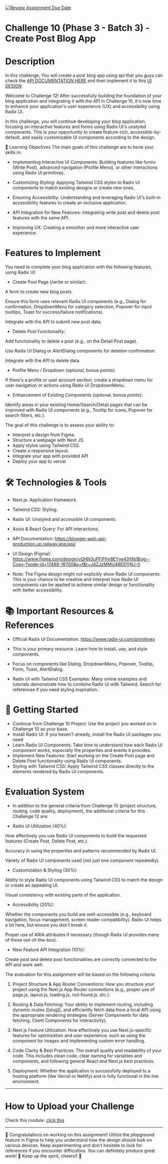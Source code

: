 [![Review Assignment Due Date](https://classroom.github.com/assets/deadline-readme-button-22041afd0340ce965d47ae6ef1cefeee28c7c493a6346c4f15d667ab976d596c.svg)](https://classroom.github.com/a/7WDMGGVl)
# Challenge 10 (Phase 3 - Batch 3) - Create Post Blog App

# Description

In this challenge, You will create a post blog app using api that you guys can check the [API DOCUMENTATION HERE](https://blogger-wph-api-production.up.railway.app/api/)
and then implement it to this [UI DESIGN](https://www.figma.com/design/vQHN3uPFiXfm8EYye431jN/Blog--Copy-?node-id=17488-16700&p=f&t=J4ZJzMMU48EI0YNn-0)

Welcome to Challenge 12! After successfully building the foundation of your blog application and integrating it with the API in Challenge 10, it's now time to enhance your application's user experience (UX) and accessibility using Radix UI.

In this challenge, you will continue developing your blog application, focusing on interactive features and forms using Radix UI's unstyled components. This is your opportunity to create feature-rich, accessible-by-default, and easily customizable UI components according to the design.

🎯 Learning Objectives
The main goals of this challenge are to hone your skills in:

- Implementing Interactive UI Components: Building features like forms (Write Post), advanced navigation (Profile Menu), or other interactions using Radix UI primitives.

- Customizing Styling: Applying Tailwind CSS styles to Radix UI components to match existing designs or create new ones.

- Ensuring Accessibility: Understanding and leveraging Radix UI's built-in accessibility features to create an inclusive application.

- API Integration for New Features: Integrating write post and delete post features with the same API.

- Improving UX: Creating a smoother and more interactive user experience.

# Features to Implement

You need to complete your blog application with the following features, using Radix UI:

- Create Post Page (/write or similar):

A form to create new blog posts.

Ensure this form uses relevant Radix UI components (e.g., Dialog for confirmation, DropdownMenu for category selection, Popover for input tooltips, Toast for success/failure notifications).

Integrate with the API to submit new post data.

- Delete Post Functionality:

Add functionality to delete a post (e.g., on the Detail Post page).

Use Radix UI Dialog or AlertDialog components for deletion confirmation.

Integrate with the API to delete data.

- Profile Menu / Dropdown (optional, bonus points):

If there's a profile or user account section, create a dropdown menu for user navigation or actions using Radix UI DropdownMenu.

- Enhancement of Existing Components (optional, bonus points):

Identify areas in your existing Home/Search/Detail pages that can be improved with Radix UI components (e.g., Tooltip for icons, Popover for search filters, etc.).

The goal of this challenge is to assess your ability to:

- Interpret a design from Figma.
- Structure a webpage with Next JS.
- Apply styles using Tailwind CSS.
- Create a responsive layout.
- Integrate your app with provided API
- Deploy your app to vercel

# 🛠️ Technologies & Tools

- Next.js: Application framework.

- Tailwind CSS: Styling.

- Radix UI: Unstyled and accessible UI components.

- Axios & React Query: For API interactions.

- API Documentation: https://blogger-wph-api-production.up.railway.app/api/

- UI Design (Figma): https://www.figma.com/design/vQHN3uPFiFfm8EYye431jN/Blog--Copy-?node-id=17488-16700&p=f&t=J4ZJzMMU48EI0YNJ-0

- Note: The Figma design might not explicitly show Radix UI components. This is your chance to be creative and interpret how Radix UI components can be applied to achieve similar design or functionality with better accessibility.

# 📚 Important Resources & References

- Official Radix UI Documentation: https://www.radix-ui.com/primitives

- This is your primary resource. Learn how to install, use, and style components.

- Focus on components like Dialog, DropdownMenu, Popover, Tooltip, Form, Toast, AlertDialog.

- Radix UI with Tailwind CSS Examples: Many online examples and tutorials demonstrate how to combine Radix UI with Tailwind. Search for references if you need styling inspiration.

# 🚀 Getting Started

- Continue from Challenge 10 Project: Use the project you worked on in Challenge 10 as your base.
- Install Radix UI: If you haven't already, install the Radix UI packages you need
- Learn Radix UI Components: Take time to understand how each Radix UI component works, especially the properties and events it provides.
- Implement New Features: Start working on the Create Post page and Delete Post functionality using Radix UI components.
- Styling with Tailwind CSS: Apply Tailwind CSS classes directly to the elements rendered by Radix UI components.

# Evaluation System

- In addition to the general criteria from Challenge 10 (project structure, routing, code quality, deployment), the additional criteria for this Challenge 12 are:

- Radix UI Utilization (40%):

How effectively you use Radix UI components to build the requested features (Create Post, Delete Post, etc.).

Accuracy in using the properties and patterns recommended by Radix UI.

Variety of Radix UI components used (not just one component repeatedly).

- Customization & Styling (30%):

Ability to style Radix UI components using Tailwind CSS to match the design or create an appealing UI.

Visual consistency with existing parts of the application.

- Accessibility (20%):

Whether the components you build are well-accessible (e.g., keyboard navigation, focus management, screen reader compatibility). Radix UI helps a lot here, but ensure you don't break it.

Proper use of ARIA attributes if necessary (though Radix UI provides many of these out-of-the-box).

- New Feature API Integration (10%):

Create post and delete post functionalities are correctly connected to the API and work well.

The evaluation for this assignment will be based on the following criteria:

1. Project Structure & App Router Conventions: How you structure your project using the Next.js App Router conventions (e.g., proper use of page.js, layout.js, loading.js, not-found.js, etc.).

2. Routing & Data Fetching: Your ability to implement routing, including dynamic routes ([slug]), and efficiently fetch data from a local API using the appropriate rendering strategies (Server Components for data fetching, Client Components for interactivity).

3. Next.js Feature Utilization: How effectively you use Next.js-specific features for optimization and user experience, such as using the <Image> component for images and implementing custom error handling.

4. Code Clarity & Best Practices: The overall quality and readability of your code. This includes clean code, clear naming for variables and components, and following general React and Next.js best practices.

5. Deployment: Whether the application is successfully deployed to a hosting platform (like Vercel or Netlify) and is fully functional in the live environment.

---

# How to Upload your Challenge

Check this module: [click this](https://orchid-clematis-3e4.notion.site/Panduan-Penggunaan-Git-Untuk-Upload-Assignment-e2d80a19b3684f5d8f1a4209dcf85445?pvs=73)

---

🎉 Congratulations on working on this assignment! Utilize the _playground_ feature in Figma to help you understand how the design should look on various devices. Keep experimenting and don't hesitate to look for references if you encounter difficulties. You can definitely produce great work! 🚀 Keep up the spirit, cheers!! 🎈
